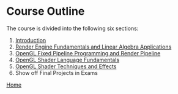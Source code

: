 Course Outline
========================================

The course is divided into the following six sections:

1. [Introduction](../modules/Introduction.md)
2. [Render Engine Fundamentals and Linear Algebra Applications](../modules/Fundamentals.md)
3. [OpenGL Fixed Pipeline Programming and Render Pipeline](../modules/OpenGL/Pipeline.md)
4. [OpenGL Shader Language Fundamentals](../modules/OpenGL/Shader/LanguageFundamentals.md)
5. [OpenGL Shader Techniques and Effects](../modules/OpenGL/Shader/Techniques+Effects.md)
6. Show off Final Projects in Exams

[Home](..)
